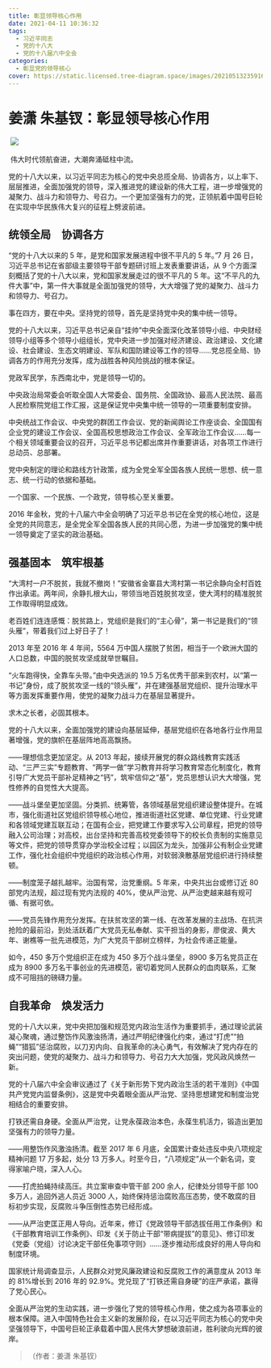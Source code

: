 ```yaml
---
title: 彰显领导核心作用
date: 2021-04-11 10:36:32
tags:
  - 习近平同志
  - 党的十八大
  - 党的十八届六中全会
categories:
  - 彰显党的领导核心
cover: https://static.licensed.tree-diagram.space/images/20210513235916.jpg
---
```


# 姜潇 朱基钗：彰显领导核心作用

​ ![](建党一百周年.jpg)

​ 伟大时代领航奋进，大潮奔涌砥柱中流。

党的十八大以来，以习近平同志为核心的党中央总揽全局、协调各方，以上率下、层层推进，全面加强党的领导，深入推进党的建设新的伟大工程，进一步增强党的凝聚力、战斗力和领导力、号召力。一个更加坚强有力的党，正领航着中国号巨轮在实现中华民族伟大复兴的征程上劈波前进。

## 统领全局　协调各方

“党的十八大以来的 5 年，是党和国家发展进程中很不平凡的 5 年。”7 月 26 日，习近平总书记在省部级主要领导干部专题研讨班上发表重要讲话，从 9 个方面深刻概括了党的十八大以来，党和国家发展走过的很不平凡的 5 年。这“不平凡的九件大事”中，第一件大事就是全面加强党的领导，大大增强了党的凝聚力、战斗力和领导力、号召力。

事在四方，要在中央。坚持党的领导，首先是坚持党中央的集中统一领导。

党的十八大以来，习近平总书记亲自“挂帅”中央全面深化改革领导小组、中央财经领导小组等多个领导小组组长，党中央进一步加强对经济建设、政治建设、文化建设、社会建设、生态文明建设、军队和国防建设等工作的领导……党总揽全局、协调各方的作用充分发挥，成为战胜各种风险挑战的根本保证。

党政军民学，东西南北中，党是领导一切的。

中央政治局常委会听取全国人大常委会、国务院、全国政协、最高人民法院、最高人民检察院党组工作汇报，这是保证党中央集中统一领导的一项重要制度安排。

中央统战工作会议、中央党的群团工作会议、党的新闻舆论工作座谈会、全国国有企业党的建设工作会议、全国高校思想政治工作会议、全军政治工作会议……每一个相关领域重要会议的召开，习近平总书记都出席并作重要讲话，对各项工作进行总动员、总部署。

党中央制定的理论和路线方针政策，成为全党全军全国各族人民统一思想、统一意志、统一行动的依据和基础。

一个国家、一个民族、一个政党，领导核心至关重要。

2016 年金秋，党的十八届六中全会明确了习近平总书记在全党的核心地位，这是全党的共同意志，是全党全军全国各族人民的共同心愿，为进一步加强党的集中统一领导奠定了坚实的政治基础。

## 强基固本　筑牢根基

“大湾村一户不脱贫，我就不撤岗！”安徽省金寨县大湾村第一书记余静向全村百姓作出承诺。两年间，余静扎根大山，带领当地百姓脱贫攻坚，使大湾村的精准脱贫工作取得明显成效。

老百姓们连连感慨：脱贫路上，党组织是我们的“主心骨”，第一书记是我们的“领头雁”，带着我们过上好日子了！

2013 年至 2016 年 4 年间，5564 万中国人摆脱了贫困，相当于一个欧洲大国的人口总数，中国的脱贫攻坚成就举世瞩目。

“火车跑得快，全靠车头带。”由中央选派的 19.5 万名优秀干部来到农村，以“第一书记”身份，成了脱贫攻坚一线的“领头雁”，并在建强基层党组织、提升治理水平等方面发挥重要作用，使党的凝聚力战斗力在基层显著提升。

求木之长者，必固其根本。

党的十八大以来，全面加强党的建设向基层延伸，基层党组织在各地各行业作用显著增强，党的旗帜在基层阵地高高飘扬。

——理想信念更加坚定。从 2013 年起，接续开展党的群众路线教育实践活动、“三严三实”专题教育、“两学一做”学习教育并将学习教育常态化制度化，教育引导广大党员干部补足精神之“钙”，筑牢信仰之“基”，党员思想认识大大增强，党性修养的自觉性大大提高。

——战斗堡垒更加坚固。分类抓、统筹管，各领域基层党组织建设整体提升。在城市，强化街道社区党组织领导核心地位，推进街道社区党建、单位党建、行业党建和各领域党建互联互动；在国有企业，把党建工作要求写入公司章程，把党的领导融入公司治理；对高校，出台坚持和完善高校党委领导下的校长负责制的实施意见等文件，把党的领导贯穿办学治校全过程；以园区为龙头，加强非公有制企业党建工作，强化社会组织中党组织的政治核心作用，对软弱涣散基层党组织进行持续整顿。

——制度笼子越扎越牢。治国有常，治党重纲。5 年来，中央共出台或修订近 80 部党内法规，超过现有党内法规的 40%，使从严治党、从严治吏越来越有规可循、有据可依。

——党员先锋作用充分发挥。在扶贫攻坚的第一线、在改革发展的主战场、在抗洪抢险的最前沿，到处活跃着广大党员无私奉献、实干担当的身影，廖俊波、黄大年、谢樵等一批先进模范，为广大党员干部树立榜样，为社会传递正能量。

如今，450 多万个党组织正在成为 450 多万个战斗堡垒，8900 多万名党员正在成为 8900 多万名干事创业的先进模范，密切着党同人民群众的血肉联系，汇聚成不可阻挡的磅礴力量。

## 自我革命　焕发活力

党的十八大以来，党中央把加强和规范党内政治生活作为重要抓手，通过理论武装凝心聚魂，通过整饬作风激浊扬清，通过严明纪律强化约束，通过“打虎”“拍蝇”“猎狐”惩治腐败，以刀刃内向、自我革命的决心勇气，有效解决了党内存在的突出问题，使党的凝聚力、战斗力和领导力、号召力大大加强，党风政风焕然一新。

党的十八届六中全会审议通过了《关于新形势下党内政治生活的若干准则》《中国共产党党内监督条例》，这是党中央着眼全面从严治党、坚持思想建党和制度治党相结合的重要安排。

打铁还需自身硬。全面从严治党，让党永葆政治本色，永葆生机活力，锻造出更加坚强有力的领导力量。

——用整饬作风激浊扬清。截至 2017 年 6 月底，全国累计查处违反中央八项规定精神问题 17 万多起，处分 13 万多人。时至今日，“八项规定”从一个新名词，变得家喻户晓，深入人心。

——打虎拍蝇持续高压。共立案审查中管干部 200 余人，纪律处分领导干部 100 多万人，追回外逃人员近 3000 人，始终保持惩治腐败高压态势，使不敢腐的目标初步实现，反腐败斗争压倒性态势已经形成。

——从严治吏匡正用人导向。近年来，修订《党政领导干部选拔任用工作条例》和《干部教育培训工作条例》、印发《关于防止干部“带病提拔”的意见》、修订印发《党委（党组）讨论决定干部任免事项守则》……逐步推动形成良好的用人导向和制度环境。

国家统计局调查显示，人民群众对党风廉政建设和反腐败工作的满意度从 2013 年的 81%增长到 2016 年的 92.9%。党兑现了“打铁还需自身硬”的庄严承诺，赢得了党心民心。

全面从严治党的生动实践，进一步强化了党的领导核心作用，使之成为各项事业的根本保障。进入中国特色社会主义新的发展阶段，在以习近平同志为核心的党中央坚强领导下，中国号巨轮正承载着中国人民伟大梦想破浪前进，胜利驶向光辉的彼岸。

> （作者：姜潇 朱基钗）
